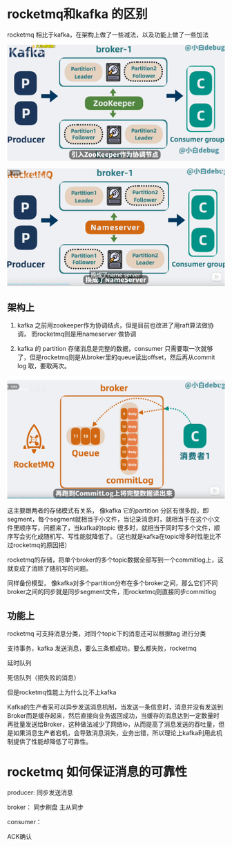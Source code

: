 

# rocketmq和kafka 的区别


rocketmq 相比于kafka，在架构上做了一些减法，以及功能上做了一些加法

![alt text](image-5.png)


![alt text](image-6.png)

## 架构上

1. kafka 之前用zookeeper作为协调结点，但是目前也改进了用raft算法做协调， 而rocketmq则是用nameserver 做协调


2. kafka 的 partition 存储消息是完整的数据，consumer 只需要取一次就够了，但是rocketmq则是从broker里的queue读出offset，然后再从commit log 取，要取两次。



![alt text](image-7.png)


这主要跟两者的存储模式有关系，
像kafka 它的partition 分区有很多段，即segment，每个segment就相当于小文件，当记录消息时，就相当于在这个小文件里顺序写，问题来了，当kafka的topic 很多时，就相当于同时写多个文件，顺序写会劣化成随机写、写性能就降低了。（这也就是kafka在topic增多时性能比不过rocketmq的原因把）


rocketmq的存储，将单个broker的多个topic数据全部写到一个commitlog上，这就变成了消除了随机写的问题。

同样备份模型，
像kafka对多个partition分布在多个broker之间，那么它们不同broker之间的同步就是同步segment文件，而rocketmq则直接同步commitlog



## 功能上

rocketmq 可支持消息分类，对同个topic下的消息还可以根据tag 进行分类

支持事务，kafka 发送消息，要么三条都成功。要么都失败，rocketmq 

延时队列

死信队列（把失败的消息）


但是rocketmq性能上为什么比不上kafka

Kafka的生产者采可以异步发送消息机制，当发送一条信息时，消息并没有发送到Broker而是缓存起来，然后直接向业务返回成功，当缓存的消息达到一定数量时再批量发送给Broker，这种做法减少了网络io，从而提高了消息发送的吞吐量，但是如果消息生产者宕机，会导致消息消失，业务出错，所以理论上kafka利用此机制提供了性能却降低了可靠性。

# rocketmq 如何保证消息的可靠性


producer:
同步发送消息


broker：
同步刷盘
主从同步

consumer：

ACK确认




